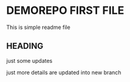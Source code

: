 # DEMOREPO FIRST FILE

This is simple readme file


## HEADING

just some updates

just more details are updated into new branch